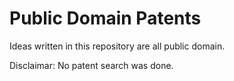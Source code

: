 # Public Domain Patents

Ideas written in this repository are all public domain.

Disclaimar: No patent search was done.